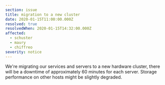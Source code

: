 ```yaml
---
section: issue
title: migration to a new cluster
date: 2020-01-15T11:00:00.000Z
resolved: true
resolvedWhen: 2020-01-15T14:32:00.000Z
affected:
  - schuster
  - maury
  - chiffreo
severity: notice
---
```

We're migrating our services and servers to a new hardware cluster, there will be a downtime of approximately 60 minutes for each server. Storage performance on other hosts might be slightly degraded.
